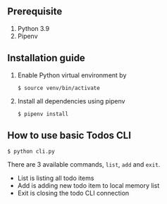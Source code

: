 ## Prerequisite

1. Python 3.9
2. Pipenv

## Installation guide

1. Enable Python virtual environment by

   ```shell
   $ source venv/bin/activate
   ```

2. Install all dependencies using pipenv

   ```
   $ pipenv install
   ```

## How to use basic Todos CLI

```shell
$ python cli.py
```

There are 3 available commands, `list`, `add` and `exit`.

- List is listing all todo items
- Add is adding new todo item to local memory list
- Exit is closing the todo CLI connection
